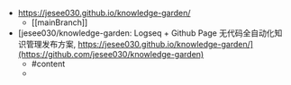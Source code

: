 - https://jesee030.github.io/knowledge-garden/
	- [[mainBranch]]
- [jesee030/knowledge-garden: Logseq + Github Page 无代码全自动化知识管理发布方案, https://jesee030.github.io/knowledge-garden/](https://github.com/jesee030/knowledge-garden)
	- #content
	-